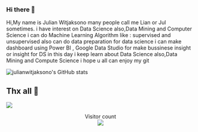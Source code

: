### Hi there 👋


Hi,My name is Julian Witjaksono many people call me Lian or Jul sometimes.
i have interest on Data Science also,Data Mining and Computer Science
i can do Machine Learning Algorithm like : supervised and unsupervised
also can do data preparation for data science i can make dashboard using Power BI , Google Data Studio for make bussinese insight or insight for DS
in this day i keep learn about Data Science also,Data Mining and Compute Science i hope u all can enjoy my git 

![julianwitjaksono's GitHub stats](https://github-readme-stats.vercel.app/api?username=julianwitjaksono&theme=radical)

## Thx all 👋
<!-- ![JulianWitjaksono's GitHub stats](https://github-readme-stats.vercel.app/api?username=JulianWitjaksono&theme=radical)
 -->
<img src="https://user-images.githubusercontent.com/77309909/207878684-da8dd364-2d11-49fa-a1e4-632bf0b8e144.jpg"/>

<p align="center"> 
  Visitor count<br>
  <img src="https://profile-counter.glitch.me/insolitum/count.svg" />
</p
